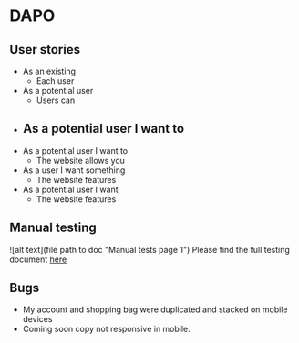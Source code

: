 # DAPO
## User stories 
- As an existing 
    - Each user  
 - As a potential user 
    - Users can  
- As a potential user I want to
    - 
- As a potential user I want to
    - The website allows you 
- As a user I want something 
    - The website features   
- As a potential user I want 
    - The website features 

## Manual testing 
![alt text](file path to doc "Manual tests page 1")
Please find the full testing document [here](link)

## Bugs
- My account and shopping bag were duplicated and stacked on mobile devices
- Coming soon copy not responsive in mobile.

    